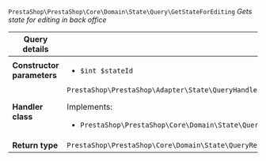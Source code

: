 `PrestaShop\PrestaShop\Core\Domain\State\Query\GetStateForEditing`
_Gets state for editing in back office_

| Query details              |    |
| -------------------------- | -- |
| **Constructor parameters** | <ul> <li>`$int $stateId`</li> </ul> |
| **Handler class**          | `PrestaShop\PrestaShop\Adapter\State\QueryHandler\GetStateForEditingHandler`  <p> Implements: </p> <ul>  <li>`PrestaShop\PrestaShop\Core\Domain\State\QueryHandler\GetStateForEditingHandlerInterface`</li>  |
| **Return type** |  `PrestaShop\PrestaShop\Core\Domain\State\QueryResult\EditableState`  |
